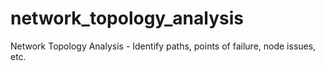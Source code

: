 # network_topology_analysis
Network Topology Analysis - Identify paths, points of failure, node issues, etc.
